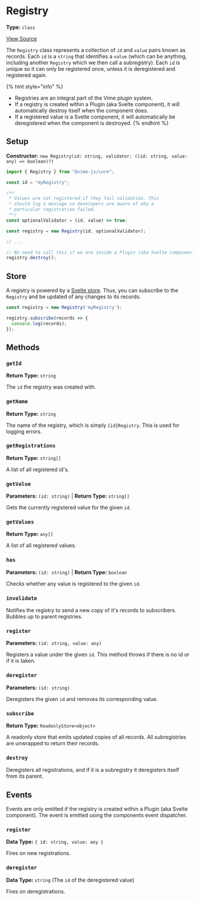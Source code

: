 # Registry

**Type:** `class`

[View Source](../../../vime-core/src/player/Registry.js)

The `Registry` class represents a collection of `id` and `value` pairs known as records. Each `id` is a `string`
that identifies a `value` (which can be anything, including another `Registry` which we then call a subregistry).
Each `id` is unique so it can only be registered once, unless it is deregistered and registered again.

{% hint style="info" %}
- Registries are an integral part of the Vime plugin system.
- If a registry is created within a Plugin (aka Svelte component), it will automatically destroy itself when the component does.
- If a registered value is a Svelte component, it will automatically be deregistered when the component is destroyed.
{% endhint %}

## Setup

**Constructor:** `new Registry(id: string, validator: ((id: string, value: any) => boolean)?)`

```js
import { Registry } from "@vime-js/core";

const id = "myRegistry";

/**
 * Values are not registered if they fail validation. This 
 * should log a message so developers are aware of why a 
 * particular registration failed.
 **/
const optionalValidator = (id, value) => true;

const registry = new Registry(id, optionalValidator);

// ...

// No need to call this if we are inside a Plugin (aka Svelte component).
registry.destroy();
```

## Store

A registry is powered by a [Svelte store][svelte-store]. Thus, you can subscribe to the `Registry` and 
be updated of any changes to its records.

```js
const registry = new Registry('myRegistry');

registry.subscribe(records => {
  console.log(records);
});
```

[svelte-store]: https://svelte.dev/docs#svelte_store

## Methods

### `getId`

**Return Type:** `string`

The `id` the registry was created with.

### `getName`

**Return Type:** `string`

The name of the registry, which is simply `{id}Registry`. This is used for logging errors.

### `getRegistrations`

**Return Type:** `string[]`

A list of all registered id's.

### `getValue`

**Parameters:** `(id: string)` | **Return Type:** `string[]`

Gets the currently registered value for the given `id`.

### `getValues`

**Return Type:** `any[]`

A list of all registered values.

### `has`

**Parameters:** `(id: string)` | **Return Type:** `boolean`

Checks whether any value is registered to the given `id`.

### `invalidate`

Notifies the registry to send a new copy of it's records to subscribers. Bubbles up to parent registries.

### `register`

**Parameters:** `(id: string, value: any)`

Registers a value under the given `id`. This method throws if there is no id or if it is taken.

### `deregister`

**Parameters:** `(id: string)`

Deregisters the given `id` and removes its corresponding value.

### `subscribe`

**Return Type:** `ReadonlyStore<object>`

A readonly store that emits updated copies of all records. All subregistries are unwrapped to return their records.

### `destroy`

Deregisters all registrations, and if it is a subregistry it deregisters itself from its parent.

## Events

Events are only emitted if the registry is created within a Plugin (aka Svelte component). The event
is emitted using the components event dispatcher.

### `register`

**Data Type:** `{ id: string, value: any }`

Fires on new registrations.

### `deregister`

**Data Type:** `string` (The `id` of the deregistered value)

Fires on deregistrations.